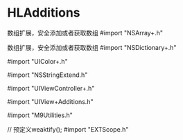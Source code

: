 # HLAdditions

数组扩展，安全添加或者获取数组
#import "NSArray+.h"

数组扩展，安全添加或者获取数组
#import "NSDictionary+.h"


#import "UIColor+.h"


#import "NSStringExtend.h"

#import "UIViewController+.h"

#import "UIView+Additions.h"

#import "M9Utilities.h"

// 预定义weaktify();
#import "EXTScope.h"